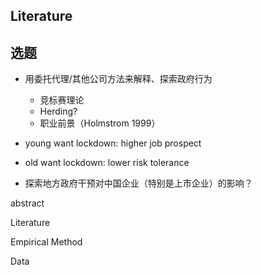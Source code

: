 

## Literature 





## 选题



* 用委托代理/其他公司方法来解释、探索政府行为
  * 竞标赛理论
  * Herding?
  * 职业前景（Holmstrom 1999）

* young want lockdown: higher job prospect 
* old want lockdown: lower risk tolerance



* 探索地方政府干预对中国企业（特别是上市企业）的影响？

abstract 



Literature 



Empirical Method



Data



